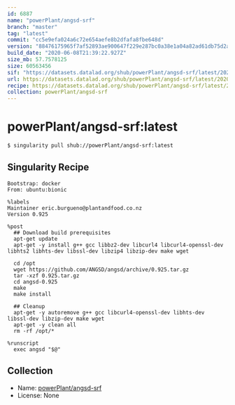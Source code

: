 ```yaml
---
id: 6887
name: "powerPlant/angsd-srf"
branch: "master"
tag: "latest"
commit: "cc5e9efa024a6c72e654aefe8b2dfafa8fbe648d"
version: "88476175965f7af52893ae900647f229e287bc0a38e1a04a82ad61db75d2a2af"
build_date: "2020-06-08T21:39:22.927Z"
size_mb: 57.7578125
size: 60563456
sif: "https://datasets.datalad.org/shub/powerPlant/angsd-srf/latest/2020-06-08-cc5e9efa-88476175/88476175965f7af52893ae900647f229e287bc0a38e1a04a82ad61db75d2a2af.sif"
url: https://datasets.datalad.org/shub/powerPlant/angsd-srf/latest/2020-06-08-cc5e9efa-88476175/
recipe: https://datasets.datalad.org/shub/powerPlant/angsd-srf/latest/2020-06-08-cc5e9efa-88476175/Singularity
collection: powerPlant/angsd-srf
---
```


# powerPlant/angsd-srf:latest

```bash
$ singularity pull shub://powerPlant/angsd-srf:latest
```

## Singularity Recipe

```singularity
Bootstrap: docker
From: ubuntu:bionic

%labels
Maintainer eric.burgueno@plantandfood.co.nz
Version 0.925

%post
  ## Download build prerequisites
  apt-get update
  apt-get -y install g++ gcc libbz2-dev libcurl4 libcurl4-openssl-dev libhts2 libhts-dev libssl-dev libzip4 libzip-dev make wget

  cd /opt
  wget https://github.com/ANGSD/angsd/archive/0.925.tar.gz
  tar -xzf 0.925.tar.gz
  cd angsd-0.925
  make
  make install

  ## Cleanup
  apt-get -y autoremove g++ gcc libcurl4-openssl-dev libhts-dev libssl-dev libzip-dev make wget
  apt-get -y clean all
  rm -rf /opt/*

%runscript
  exec angsd "$@"
```

## Collection

 - Name: [powerPlant/angsd-srf](https://github.com/powerPlant/angsd-srf)
 - License: None

